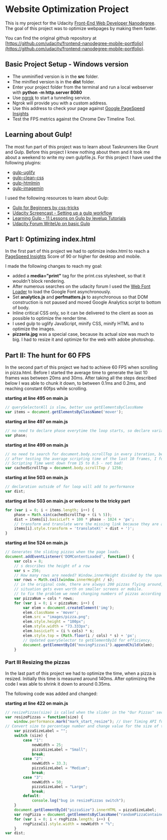 # Website Optimization Project

This is my project for the Udacity [Front-End Web Developer Nanodegree](https://www.udacity.com/course/front-end-web-developer-nanodegree--nd001). The goal of this project was to optimize webpages by making them faster.

You can find the original github repository at [https://github.com/udacity/frontend-nanodegree-mobile-portfolio](https://github.com/udacity/frontend-nanodegree-mobile-portfolio).

## Basic Project Setup - Windows version

* The unminified version is in the **src** folder.
* The minified version is in the **dist** folder.
* Enter your project folder from the terminal and run a local webserver with **python -m http.server 8080**
* Use [ngrok](https://ngrok.com/) to start a tunneling service.
* Ngrok will provide you with a custom address.
* Use this address to check your page against [Google PageSpeed Insights](https://developers.google.com/speed/pagespeed/insights/)
* Test the FPS metrics against the Chrome Dev Timeline Tool.

## Learning about Gulp!

The most fun part of this project was to learn about Taskrunners like Grunt and Gulp. Before this project I knew nothing about them and it took me about a weekend to write my own gulpfile.js. For this project I have used the following plugins:

* [gulp-uglify](https://www.npmjs.com/package/gulp-uglify)
* [gulp-clean-css](https://www.npmjs.com/package/gulp-clean-css)
* [gulp-htmlmin](https://www.npmjs.com/package/gulp-htmlmin)
* [gulp-imagemin](https://www.npmjs.com/package/gulp-imagemin)

I used the following resources to learn about Gulp:

* [Gulp for Beginners by css-tricks](https://css-tricks.com/gulp-for-beginners/)
* [Udacity Screencast - Setting up a gulp workflow](https://plus.google.com/u/0/events/cv9skua854h0rr1qf9b6pisl87g?authkey=COLTgKmx35_NZw)
* [Learning Gulp - 11 Lessons on Gulp by levelup Tutorials](https://leveluptutorials.com/tutorials/learning-gulp)
* [Udacity Forum WriteUp on basic Gulp](https://discussions.udacity.com/t/gulp-and-setting-up-a-gulp-workflow-intermediate/24359/3)

## Part I: Optimizing index.html

In the first part of this project we had to optimize index.html to reach a [PageSpeed Insights](https://developers.google.com/speed/pagespeed/insights/) Score of 90 or higher for desktop and mobile.

I made the following changes to reach my goal:

* added a **media="print"** tag for the print.css stylesheet, so that it wouldn't block rendering.
* After numerous searches on the udacity forum I used the [Web Font Loader](https://github.com/typekit/webfontloader) to load the Google Font asynchronously.
* Set **analytics.js** and **perfmatters.js** to asynchronous so that DOM construction is not paused and moved Google Analytics script to bottom of body.
* Inline critical CSS only, so it can be delivered to the client as soon as possible to optimize the render time.
* I used gulp to uglify JavaScript, minify CSS, minify HTML and to optimize the images.
* **pizzeria.jpg** was a special case, because its actual size was much to big. I had to resize it and optimize for the web with adobe photoshop.

## Part II: The hunt for 60 FPS

In the second part of this project we had to achieve 60 FPS when scrolling in pizza.html. Before I started the average time to generate the last 10 frames was between 20ms and 30ms. After taking all the steps described below I was able to chunk it down, to between 0.1ms and 0.2ms, and reaching constant 60fps while scrolling.

**starting at line 495 on main.js**
```javaScript
// querySelectorAll is slow, better use getElementsByClassName
var items = document.getElementsByClassName('mover');
```

**starting at line 497 on main.js**
```javaScript
// no need to declare phase everytime the loop starts, so declare variable beforehand
var phase;
```

**starting at line 499 on main.js**
```javaScript
// no need to search for document.body.scrollTop in every iteration, because it will never change
// after testing the average scripting time of the last 10 frames, I found out, that this step was a huge win.
// Scripting Time went down from 15 to 0.5 - not bad!
var cachedScrollTop = document.body.scrollTop / 1250;
```

**starting at line 503 on main.js**
```javaScript
// declaration outside of for loop will add to performance
var dist;
```

**starting at line 503 on main.js or welcome to the tricky part**
```javaScript
for (var i = 0; i < items.length; i++) {
    phase = Math.sin(cachedScrollTop + (i % 5));
    dist = items[i].basicLeft + 100 * phase - 1024 + 'px';
    // transform and translate were the missing link because they are avoiding layout and paint.
    items[i].style.transform = 'translateX(' + dist + ')';
}
```

**starting at line 524 on main.js**
```javaScript
// Generates the sliding pizzas when the page loads.
document.addEventListener('DOMContentLoaded', function() {
    var cols = 8;
    // s describes the height of a row
    var s = 256;
    // How many rows are needed? Window.innerHeight divided by the space between pizzas
    var rows = Math.ceil(window.innerHeight / s);
    // in the original code, there are always 200 pizzas flying around, on my screen most of them are not shown.
    // situation gets even worth on smaller screens or mobile.
    // to fix the problem we need changing numbers of pizzas according to the height of the device
    var pizzaNum = cols * rows;
    for (var i = 0; i < pizzaNum; i++) {
        var elem = document.createElement('img');
        elem.className = 'mover';
        elem.src = "images/pizza.png";
        elem.style.height = "100px";
        elem.style.width = "73.333px";
        elem.basicLeft = (i % cols) * s;
        elem.style.top = (Math.floor(i / cols) * s) + 'px';
        // Updated querySelector to getElementById for efficiency.
        document.getElementById("movingPizzas1").appendChild(elem);
    }
```

### Part III Resizing the pizzas

In the last part of this project we had to optimize the time, when a pizza is resized. Initially this time is measured around 140ms. After optimizing the code I was able to shrink it down to around 0.35ms.

The following code was added and changed:

**starting at line 422 on main.js**
```javaScript
// resizePizzas(size) is called when the slider in the "Our Pizzas" section of the website moves.
var resizePizzas = function(size) {
    window.performance.mark("mark_start_resize"); // User Timing API function
// Convert size to percentage number and change value for the size of the pizza above the slider.
    var pizzaSizeLabel = "";
    switch (size) {
        case "1":
            newWidth = 25;
            pizzaSizeLabel = "Small";
            break;
        case "2":
            newWidth = 33.3;
            pizzaSizeLabel = "Medium";
            break;
        case "3":
            newWidth = 50;
            pizzaSizeLabel = "Large";
            break;
        default:
            console.log("bug in resizePizzas switch");
    }
    document.getElementById("pizzaSize").innerHTML = pizzaSizeLabel;
    var rngPizza = document.getElementsByClassName("randomPizzaContainer");
    for (var i = 0; i < rngPizza.length; i++) {
        rngPizza[i].style.width = newWidth + "%";
    }
var dist;
```



